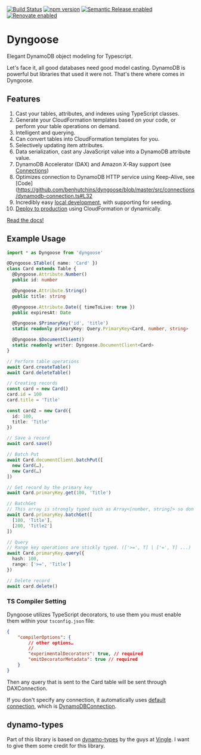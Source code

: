 [![Build Status](https://github.com/benhutchins/dyngoose/workflows/workflow/badge.svg)](https://github.com/balmbees/dynamo-types/actions)
[![npm version](https://badge.fury.io/js/dyngoose.svg)](https://badge.fury.io/js/dyngoose)
[![Semantic Release enabled](https://img.shields.io/badge/%20%20%F0%9F%93%A6%F0%9F%9A%80-semantic--release-e10079.svg)](https://github.com/semantic-release/semantic-release)
[![Renovate enabled](https://img.shields.io/badge/renovate-enabled-brightgreen.svg)](https://renovatebot.com/)


# Dyngoose

Elegant DynamoDB object modeling for Typescript.

Let's face it, all good databases need good model casting. DynamoDB is powerful but libraries that used it were not. That's there where comes in Dyngoose.

## Features

1. Cast your tables, attributes, and indexes using TypeScript classes.
1. Generate your CloudFormation templates based on your code, or perform your table operations on demand.
1. Intelligent and querying.
1. Can convert tables into CloudFormation templates for you.
1. Selectively updating item attributes.
1. Data serialization, cast any JavaScript value into a DynamoDB attribute value.
1. DynamoDB Accelerator (DAX) and Amazon X-Ray support (see [Connections](https://github.com/benhutchins/dyngoose/wiki/connections))
1. Optimizes connection to DynamoDB HTTP service using Keep-Alive, see [Code](https://github.com/benhutchins/dyngoose/blob/master/src/connections/dynamodb-connection.ts#L32
1. Incredibly easy [local development](https://github.com/benhutchins/dyngoose/wiki/development), with supporting for seeding.
1. [Deploy to production](https://github.com/benhutchins/dyngoose/wiki/deployment) using CloudFormation or dynamically.

[Read the docs!](https://github.com/benhutchins/dyngoose/wiki)

## Example Usage
```typescript
import * as Dyngoose from 'dyngoose'

@Dyngoose.$Table({ name: 'Card' })
class Card extends Table {
  @Dyngoose.Attribute.Number()
  public id: number

  @Dyngoose.Attribute.String()
  public title: string

  @Dyngoose.Attribute.Date({ timeToLive: true })
  public expiresAt: Date

  @Dyngoose.$PrimaryKey('id', 'title')
  static readonly primaryKey: Query.PrimaryKey<Card, number, string>

  @Dyngoose.$DocumentClient()
  static readonly writer: Dyngoose.DocumentClient<Card>
}

// Perform table operations
await Card.createTable()
await Card.deleteTable()

// Creating records
const card = new Card()
card.id = 100
card.title = 'Title'

const card2 = new Card({
  id: 100,
  title: 'Title'
})

// Save a record
await card.save()

// Batch Put
await Card.documentClient.batchPut([
  new Card(…),
  new Card(…)
])

// Get record by the primary key
await Card.primaryKey.get(100, 'Title')

// BatchGet
// This array is strongly typed such as Array<[number, string]> so don't worry.
await Card.primaryKey.batchGet([
  [100, 'Title'],
  [200, 'Title2']
])

// Query
// Range key operations are stickly typed. (['>=', T] | ['=', T] ...)
await Card.primaryKey.query({
  hash: 100,
  range: ['>=', 'Title']
})

// Delete record
await card.delete()
```

### TS Compiler Setting
Dyngoose utilizes TypeScript decorators, to use them you must enable them within your `tsconfig.json` file:

```json
{
    "compilerOptions": {
        // other options…
        //
        "experimentalDecorators": true, // required
        "emitDecoratorMetadata": true // required
    }
}
```

Then any query that is sent to the Card table will be sent through DAXConnection.

If you don't specify any connection, it automatically uses [default connection](https://github.com/balmbees/dynamo-types/blob/e0391c1c171638d06f9262446d8cbcb14a573cc8/src/config.ts#L5), which is [DynamoDBConnection](https://github.com/balmbees/dynamo-types/blob/e0391c1c171638d06f9262446d8cbcb14a573cc8/src/connections/dynamodb_connection.ts).

## dynamo-types

Part of this library is based on [dynamo-types](https://www.npmjs.com/package/dynamo-types) by the guys at [Vingle](https://www.vingle.net/). I want to give them some credit for this library.
